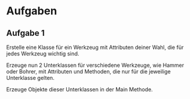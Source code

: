 # Aufgaben

## Aufgabe 1

Erstelle eine Klasse für ein Werkzeug mit Attributen deiner Wahl, die für jedes Werkzeug wichtig sind. 

Erzeuge nun 2 Unterklassen für verschiedene Werkzeuge, wie Hammer oder Bohrer, mit Attributen und Methoden, die nur für die jeweilige Unterklasse gelten.

Erzeuge Objekte dieser Unterklassen in der Main Methode.